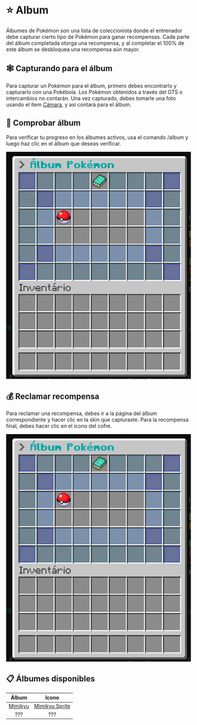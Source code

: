 # ⭐ Album

Álbumes de Pokémon son una lista de coleccionista donde el entrenador debe capturar cierto tipo de Pokémon para ganar recompensas. Cada parte del álbum completada otorga una recompensa, y al completar el 100% de este álbum se desbloquea una recompensa aún mayor.

## 🕸️ Capturando para el álbum

Para capturar un Pokémon para el álbum, primero debes encontrarlo y capturarlo con una Pokébola. Los Pokémon obtenidos a través del GTS o intercambios no contarán. Una vez capturado, debes tomarle una foto usando el ítem [Cámara](https://pixelmonmod.com/wiki/Camera), y así contará para el álbum.

## 🔎 Comprobar álbum

Para verificar tu progreso en los álbumes activos, usa el comando /album y luego haz clic en el álbum que deseas verificar.

<div style="text-align: center">
<img src="../images/funciones/album/tutorial/album1.png"
alt="Verificar album">
</div>

## 💰 Reclamar recompensa

Para reclamar una recompensa, debes ir a la página del álbum correspondiente y hacer clic en la skin que capturaste. Para la recompensa final, debes hacer clic en el ícono del cofre.

<div style="text-align: center">
<img src="../images/funciones/album/tutorial/album1.png"
alt="Verificar album">
</div>

## 📋 Álbumes disponibles

|Álbum|Icono|
|:---:|:---:|
|[Mimikyu](../pokemon/album/mimikyu/album_mimikyu.md)|[Mimikyu Sprite](../imagees/pokemon/album/mimikyu/mimigengar.png)|
|???|???|
